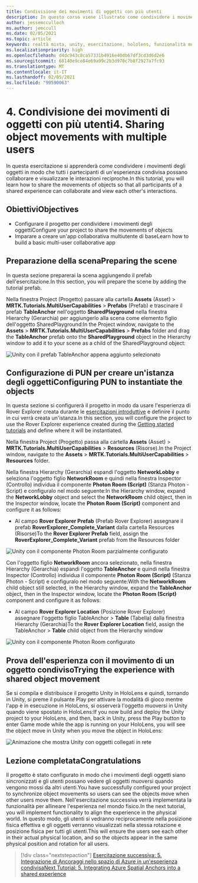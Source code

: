 ```yaml
---
title: Condivisione dei movimenti di oggetti con più utenti
description: In questo corso viene illustrato come condividere i movimenti di oggetti con più utente in un'applicazione HoloLens 2.
author: jessemcculloch
ms.author: jemccull
ms.date: 02/05/2021
ms.topic: article
keywords: realtà mista, unity, esercitazione, hololens, funzionalità multiutente, Photon, MRTK, mixed reality toolkit, UWP, ancoraggi nello spazio di Azure
ms.localizationpriority: high
ms.openlocfilehash: d4dc943c8ca57331b4916e40db67df3cd3d6d2e6
ms.sourcegitcommit: 68140e9ce84e69a99c2b3d970c7b8f2927a7fc93
ms.translationtype: MT
ms.contentlocale: it-IT
ms.lasthandoff: 02/05/2021
ms.locfileid: "99590063"
---
```

# <a name="4-sharing-object-movements-with-multiple-users"></a><span data-ttu-id="0c86b-104">4. Condivisione dei movimenti di oggetti con più utenti</span><span class="sxs-lookup"><span data-stu-id="0c86b-104">4. Sharing object movements with multiple users</span></span>

<span data-ttu-id="0c86b-105">In questa esercitazione si apprenderà come condividere i movimenti degli oggetti in modo che tutti i partecipanti di un'esperienza condivisa possano collaborare e visualizzare le interazioni reciproche.</span><span class="sxs-lookup"><span data-stu-id="0c86b-105">In this tutorial, you will learn how to share the movements of objects so that all participants of a shared experience can collaborate and view each other's interactions.</span></span>

## <a name="objectives"></a><span data-ttu-id="0c86b-106">Obiettivi</span><span class="sxs-lookup"><span data-stu-id="0c86b-106">Objectives</span></span>

* <span data-ttu-id="0c86b-107">Configurare il progetto per condividere i movimenti degli oggetti</span><span class="sxs-lookup"><span data-stu-id="0c86b-107">Configure your project to share the movements of objects</span></span>
* <span data-ttu-id="0c86b-108">Imparare a creare un'app collaborativa multiutente di base</span><span class="sxs-lookup"><span data-stu-id="0c86b-108">Learn how to build a basic multi-user collaborative app</span></span>

## <a name="preparing-the-scene"></a><span data-ttu-id="0c86b-109">Preparazione della scena</span><span class="sxs-lookup"><span data-stu-id="0c86b-109">Preparing the scene</span></span>

<span data-ttu-id="0c86b-110">In questa sezione preparerai la scena aggiungendo il prefab dell'esercitazione.</span><span class="sxs-lookup"><span data-stu-id="0c86b-110">In this section, you will prepare the scene by adding the tutorial prefab.</span></span>

<span data-ttu-id="0c86b-111">Nella finestra Project (Progetto) passare alla cartella **Assets** (Asset) > **MRTK.Tutorials.MultiUserCapabilities** > **Prefabs** (Prefab) e trascinare il prefab **TableAnchor** nell'oggetto **SharedPlayground** nella finestra Hierarchy (Gerarchia) per aggiungerlo alla scena come elemento figlio dell'oggetto SharedPlayground:</span><span class="sxs-lookup"><span data-stu-id="0c86b-111">In the Project window, navigate to the **Assets** > **MRTK.Tutorials.MultiUserCapabilities** > **Prefabs** folder and drag the **TableAnchor** prefab onto the **SharedPlayground** object in the Hierarchy window to add it to your scene as a child of the SharedPlayground object:</span></span>

![Unity con il prefab TableAnchor appena aggiunto selezionato](images/mr-learning-sharing/sharing-04-section1-step1-1.png)

## <a name="configuring-pun-to-instantiate-the-objects"></a><span data-ttu-id="0c86b-113">Configurazione di PUN per creare un'istanza degli oggetti</span><span class="sxs-lookup"><span data-stu-id="0c86b-113">Configuring PUN to instantiate the objects</span></span>

<span data-ttu-id="0c86b-114">In questa sezione si configurerà il progetto in modo da usare l'esperienza di Rover Explorer creata durante le [esercitazioni introduttive](mr-learning-base-01.md) e definire il punto in cui verrà creata un'istanza.</span><span class="sxs-lookup"><span data-stu-id="0c86b-114">In this section, you will configure the project to use the Rover Explorer experience created during the [Getting started tutorials](mr-learning-base-01.md) and define where it will be instantiated.</span></span>

<span data-ttu-id="0c86b-115">Nella finestra Project (Progetto) passa alla cartella **Assets** (Asset) > **MRTK.Tutorials.MultiUserCapabilities** > **Resources** (Risorse).</span><span class="sxs-lookup"><span data-stu-id="0c86b-115">In the Project window, navigate to the **Assets** > **MRTK.Tutorials.MultiUserCapabilities** > **Resources** folder.</span></span>

<span data-ttu-id="0c86b-116">Nella finestra Hierarchy (Gerarchia) espandi l'oggetto **NetworkLobby** e seleziona l'oggetto figlio **NetworkRoom** e quindi nella finestra Inspector (Controllo) individua il componente **Photon Room (Script)** (Stanza Photon - Script) e configuralo nel modo seguente:</span><span class="sxs-lookup"><span data-stu-id="0c86b-116">In the Hierarchy window, expand the **NetworkLobby** object and select the **NetworkRoom** child object, then in the Inspector window, locate the **Photon Room (Script)** component and configure it as follows:</span></span>

* <span data-ttu-id="0c86b-117">Al campo **Rover Explorer Prefab** (Prefab Rover Explorer) assegnare il prefab **RoverExplorer_Complete_Variant** dalla cartella Resources (Risorse)</span><span class="sxs-lookup"><span data-stu-id="0c86b-117">To the **Rover Explorer Prefab** field, assign the **RoverExplorer_Complete_Variant** prefab from the Resources folder</span></span>

![Unity con il componente Photon Room parzialmente configurato](images/mr-learning-sharing/sharing-04-section2-step1-1.png)

<span data-ttu-id="0c86b-119">Con l'oggetto figlio **NetworkRoom** ancora selezionato, nella finestra Hierarchy (Gerarchia) espandi l'oggetto **TableAnchor** e quindi nella finestra Inspector (Controllo) individua il componente **Photon Room (Script)** (Stanza Photon - Script) e configuralo nel modo seguente:</span><span class="sxs-lookup"><span data-stu-id="0c86b-119">With the **NetworkRoom** child object still selected, in the Hierarchy window, expand the **TableAnchor** object, then in the Inspector window, locate the **Photon Room (Script)** component and configure it as follows:</span></span>

* <span data-ttu-id="0c86b-120">Al campo **Rover Explorer Location** (Posizione Rover Explorer) assegnare l'oggetto figlio TableAnchor > **Table** (Tabella) dalla finestra Hierarchy (Gerarchia)</span><span class="sxs-lookup"><span data-stu-id="0c86b-120">To the **Rover Explorer Location** field, assign the TableAnchor > **Table** child object from the Hierarchy window</span></span>

![Unity con il componente Photon Room configurato](images/mr-learning-sharing/sharing-04-section2-step1-2.png)

## <a name="trying-the-experience-with-shared-object-movement"></a><span data-ttu-id="0c86b-122">Prova dell'esperienza con il movimento di un oggetto condiviso</span><span class="sxs-lookup"><span data-stu-id="0c86b-122">Trying the experience with shared object movement</span></span>

<span data-ttu-id="0c86b-123">Se si compila e distribuisce il progetto Unity in HoloLens e quindi, tornando in Unity, si preme il pulsante Play per attivare la modalità di gioco mentre l'app è in esecuzione in HoloLens, si osserverà l'oggetto muoversi in Unity quando viene spostato in HoloLens:</span><span class="sxs-lookup"><span data-stu-id="0c86b-123">If you now build and deploy the Unity project to your HoloLens, and then, back in Unity, press the Play button to enter Game mode while the app is running on your HoloLens, you will see the object move in Unity when you move the object in HoloLens:</span></span>

![Animazione che mostra Unity con oggetti collegati in rete](images/mr-learning-sharing/sharing-04-section3-step1-1.gif)

## <a name="congratulations"></a><span data-ttu-id="0c86b-125">Lezione completata</span><span class="sxs-lookup"><span data-stu-id="0c86b-125">Congratulations</span></span>

<span data-ttu-id="0c86b-126">Il progetto è stato configurato in modo che i movimenti degli oggetti siano sincronizzati e gli utenti possano vedere gli oggetti muoversi quando vengono mossi da altri utenti.</span><span class="sxs-lookup"><span data-stu-id="0c86b-126">You have successfully configured your project to synchronize object movements so users can see the objects move when other users move them.</span></span> <span data-ttu-id="0c86b-127">Nell'esercitazione successiva verrà implementata la funzionalità per allineare l'esperienza nel mondo fisico.</span><span class="sxs-lookup"><span data-stu-id="0c86b-127">In the next tutorial, you will implement functionality to align the experience in the physical world.</span></span> <span data-ttu-id="0c86b-128">In questo modo, gli utenti si vedranno reciprocamente nella posizione fisica effettiva e gli oggetti verranno visualizzati nella stessa rotazione e posizione fisica per tutti gli utenti.</span><span class="sxs-lookup"><span data-stu-id="0c86b-128">This will ensure the users see each other in their actual physical location, and so the objects appear in the same physical position and rotation for all users.</span></span>

> [!div class="nextstepaction"]
> [<span data-ttu-id="0c86b-129">Esercitazione successiva: 5. Integrazione di Ancoraggi nello spazio di Azure in un'esperienza condivisa</span><span class="sxs-lookup"><span data-stu-id="0c86b-129">Next Tutorial: 5. Integrating Azure Spatial Anchors into a shared experience</span></span>](mr-learning-sharing-05.md)
